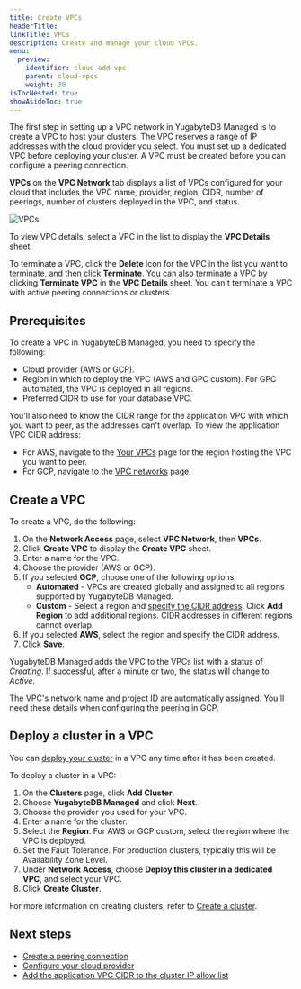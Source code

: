 ```yaml
---
title: Create VPCs
headerTitle:
linkTitle: VPCs
description: Create and manage your cloud VPCs.
menu:
  preview:
    identifier: cloud-add-vpc
    parent: cloud-vpcs
    weight: 30
isTocNested: true
showAsideToc: true
---
```


The first step in setting up a VPC network in YugabyteDB Managed is to create a VPC to host your clusters. The VPC reserves a range of IP addresses with the cloud provider you select. You must set up a dedicated VPC before deploying your cluster. A VPC must be created before you can configure a peering connection.

**VPCs** on the **VPC Network** tab displays a list of VPCs configured for your cloud that includes the VPC name, provider, region, CIDR, number of peerings, number of clusters deployed in the VPC, and status.

![VPCs](/images/yb-cloud/cloud-vpc.png)

To view VPC details, select a VPC in the list to display the **VPC Details** sheet.

To terminate a VPC, click the **Delete** icon for the VPC in the list you want to terminate, and then click **Terminate**. You can also terminate a VPC by clicking **Terminate VPC** in the **VPC Details** sheet. You can't terminate a VPC with active peering connections or clusters.

## Prerequisites

To create a VPC in YugabyteDB Managed, you need to specify the following:

- Cloud provider (AWS or GCP).
- Region in which to deploy the VPC (AWS and GPC custom). For GPC automated, the VPC is deployed in all regions.
- Preferred CIDR to use for your database VPC.

You'll also need to know the CIDR range for the application VPC with which you want to peer, as the addresses can't overlap. To view the application VPC CIDR address:

- For AWS, navigate to the [Your VPCs](https://console.aws.amazon.com/vpc/home?#vpcs) page for the region hosting the VPC you want to peer.
- For GCP, navigate to the [VPC networks](https://console.cloud.google.com/networking/networks) page.

## Create a VPC

To create a VPC, do the following:

1. On the **Network Access** page, select **VPC Network**, then **VPCs**.
1. Click **Create VPC** to display the **Create VPC** sheet.
1. Enter a name for the VPC.
1. Choose the provider (AWS or GCP).
1. If you selected **GCP**, choose one of the following options:
    - **Automated** - VPCs are created globally and assigned to all regions supported by YugabyteDB Managed.
    - **Custom** - Select a region and [specify the CIDR address](../cloud-vpc-intro/#setting-the-cidr-and-sizing-your-vpc). Click **Add Region** to add additional regions. CIDR addresses in different regions cannot overlap.
1. If you selected **AWS**, select the region and specify the CIDR address.
1. Click **Save**.

YugabyteDB Managed adds the VPC to the VPCs list with a status of _Creating_. If successful, after a minute or two, the status will change to _Active_.

The VPC's network name and project ID are automatically assigned. You'll need these details when configuring the peering in GCP.

## Deploy a cluster in a VPC

You can [deploy your cluster](../../create-clusters/) in a VPC any time after it has been created.

To deploy a cluster in a VPC:

1. On the **Clusters** page, click **Add Cluster**.
1. Choose **YugabyteDB Managed** and click **Next**.
1. Choose the provider you used for your VPC.
1. Enter a name for the cluster.
1. Select the **Region**. For AWS or GCP custom, select the region where the VPC is deployed.
1. Set the Fault Tolerance. For production clusters, typically this will be Availability Zone Level.
1. Under **Network Access**, choose **Deploy this cluster in a dedicated VPC**, and select your VPC.
1. Click **Create Cluster**.

For more information on creating clusters, refer to [Create a cluster](../../create-clusters/).

## Next steps

- [Create a peering connection](../cloud-add-peering/)
- [Configure your cloud provider](../cloud-configure-provider/)
- [Add the application VPC CIDR to the cluster IP allow list](../../../cloud-secure-clusters/add-connections/)
